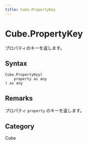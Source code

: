 ```yaml
---
title: Cube.PropertyKey
---
```


# Cube.PropertyKey


プロパティのキーを返します。


## Syntax

```powerquery
Cube.PropertyKey(
    property as any
) as any
```


## Remarks

プロパティ <code>property</code> のキーを返します。



## Category
Cube
